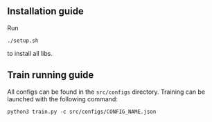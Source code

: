 ## Installation guide

Run
```shell
./setup.sh
```
to install all libs.


## Train running guide
All configs can be found in the `src/configs` directory. 
Training can be launched with the following command:
```shell
python3 train.py -c src/configs/CONFIG_NAME.json 
```